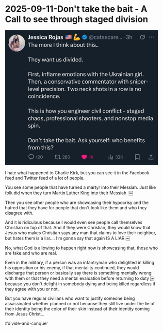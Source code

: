 # 2025-09-11-Don't take the bait - A Call to see through staged division

![Don't take the bait - A Call to see through staged division.png](/zulu/Photos/Don't%20take%20the%20bait%20-%20A%20Call%20to%20see%20through%20staged%20division.png)

I hate what happened to Charlie Kirk, but you can see it in the Facebook feed and Twitter feed of a lot of people.

You see some people that have turned a martyr into their Messiah. Just like folk did when they turn Martin Luther King into their Messiah. ￼

Then you see other people who are showcasing their hypocrisy and the hatred that they have for people that don't look like them and who they disagree with.

And it is ridiculous because I would even see people call themselves Christian on top of that. And if they were Christian, they would know that Jesus who makes Christian says any man that claims to love their neighbor, but hates them is a liar…. I’m gonna say that again IS A LIAR.￼

No, what God is allowing to happen right now is showcasing that, those who are fake and who are real.

Even in the military, if a person was an infantryman who delighted in killing his opposition or his enemy, if that mentality continued, they would discharge that person or basically say there is something mentally wrong with them or that they need a mental evaluation before returning to duty ￼because you don't delight in somebody dying and being killed regardless if they agree with you or not.

But you have regular civilians who want to justify someone being assassinated whether planned or not because they still live under the lie of their identity being the color of their skin instead of their identity coming from Jesus Christ…

#divide-and-conquer 